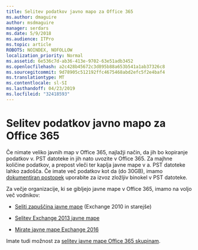 ```yaml
---
title: Selitev podatkov javno mapo za Office 365
ms.author: dmaguire
author: msdmaguire
manager: serdars
ms.date: 5/9/2018
ms.audience: ITPro
ms.topic: article
ROBOTS: NOINDEX, NOFOLLOW
localization_priority: Normal
ms.assetid: 6e536c7d-ab36-413e-9702-63e51adb3452
ms.openlocfilehash: a2c428b45672c3d895b88a653b541a1ab37326c8
ms.sourcegitcommit: 9d78905c512192ffc4675468abd2efc5f2e4baf4
ms.translationtype: MT
ms.contentlocale: sl-SI
ms.lasthandoff: 04/23/2019
ms.locfileid: "32418593"
---
```

# <a name="migrate-public-folder-data-to-office-365"></a>Selitev podatkov javno mapo za Office 365

Če nimate veliko javnih map v Office 365, najlažji način, da jih bo kopiranje podatkov v. PST datoteke in jih nato uvozite v Office 365. Za majhne količine podatkov, a prepost vleči ter kaplja javne mape v a. PST datoteke lahko zadošča. Če imate več podatkov kot da (do 30GB), imamo [dokumentiran postopek](https://technet.microsoft.com/library/dn874017%28v=exchg.150%29.aspx) uporabite za izvoz zložljiv binokel v PST datoteke. 
  
Za večje organizacije, ki se gibljejo javne mape v Office 365, imamo na voljo več vodnikov:
  
- [Seliti zapuščina javne mape](https://technet.microsoft.com/library/dn874017%28v=exchg.150%29.aspx) (Exchange 2010 in starejše) 
    
- [Selitev Exchange 2013 javne mape](https://technet.microsoft.com/library/mt798260%28v=exchg.150%29.aspx)
    
- [Mirate javne mape Exchange 2016](https://technet.microsoft.com/library/mt798260%28v=exchg.160%29.aspx)
    
Imate tudi možnost za [selitev javne mape Office 365 skupinam](https://technet.microsoft.com/library/mt843872%28v=exchg.150%29.aspx).
  

